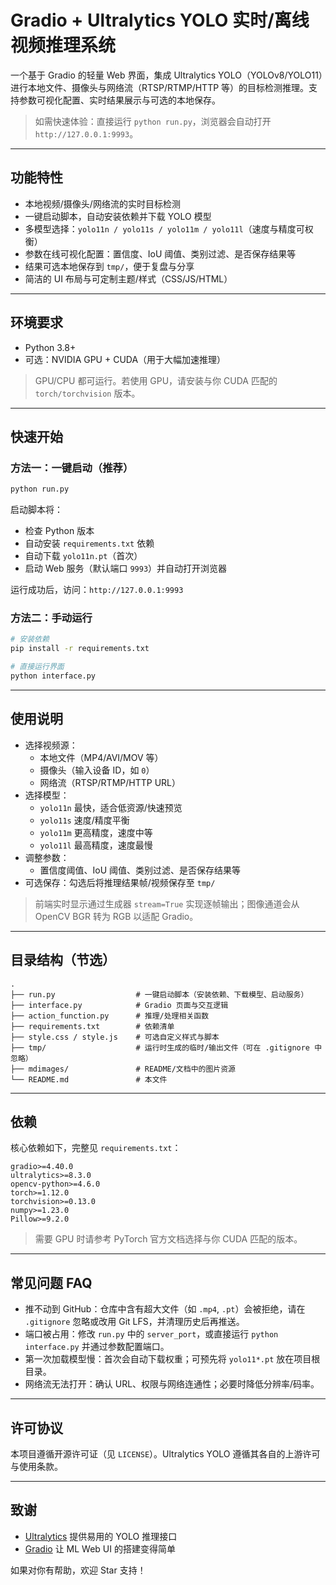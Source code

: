 # Gradio + Ultralytics YOLO 实时/离线视频推理系统

一个基于 Gradio 的轻量 Web 界面，集成 Ultralytics YOLO（YOLOv8/YOLO11）进行本地文件、摄像头与网络流（RTSP/RTMP/HTTP 等）的目标检测推理。支持参数可视化配置、实时结果展示与可选的本地保存。

> 如需快速体验：直接运行 `python run.py`，浏览器会自动打开 `http://127.0.0.1:9993`。

---

## 功能特性
- 本地视频/摄像头/网络流的实时目标检测
- 一键启动脚本，自动安装依赖并下载 YOLO 模型
- 多模型选择：`yolo11n / yolo11s / yolo11m / yolo11l`（速度与精度可权衡）
- 参数在线可视化配置：置信度、IoU 阈值、类别过滤、是否保存结果等
- 结果可选本地保存到 `tmp/`，便于复盘与分享
- 简洁的 UI 布局与可定制主题/样式（CSS/JS/HTML）

---

## 环境要求
- Python 3.8+
- 可选：NVIDIA GPU + CUDA（用于大幅加速推理）

> GPU/CPU 都可运行。若使用 GPU，请安装与你 CUDA 匹配的 `torch/torchvision` 版本。

---

## 快速开始

### 方法一：一键启动（推荐）
```bash
python run.py
```
启动脚本将：
- 检查 Python 版本
- 自动安装 `requirements.txt` 依赖
- 自动下载 `yolo11n.pt`（首次）
- 启动 Web 服务（默认端口 `9993`）并自动打开浏览器

运行成功后，访问：`http://127.0.0.1:9993`

### 方法二：手动运行
```bash
# 安装依赖
pip install -r requirements.txt

# 直接运行界面
python interface.py
```

---

## 使用说明
- 选择视频源：
  - 本地文件（MP4/AVI/MOV 等）
  - 摄像头（输入设备 ID，如 `0`）
  - 网络流（RTSP/RTMP/HTTP URL）
- 选择模型：
  - `yolo11n` 最快，适合低资源/快速预览
  - `yolo11s` 速度/精度平衡
  - `yolo11m` 更高精度，速度中等
  - `yolo11l` 最高精度，速度最慢
- 调整参数：
  - 置信度阈值、IoU 阈值、类别过滤、是否保存结果等
- 可选保存：勾选后将推理结果帧/视频保存至 `tmp/`

> 前端实时显示通过生成器 `stream=True` 实现逐帧输出；图像通道会从 OpenCV BGR 转为 RGB 以适配 Gradio。

---

## 目录结构（节选）
```
.
├── run.py                  # 一键启动脚本（安装依赖、下载模型、启动服务）
├── interface.py            # Gradio 页面与交互逻辑
├── action_function.py      # 推理/处理相关函数
├── requirements.txt        # 依赖清单
├── style.css / style.js    # 可选自定义样式与脚本
├── tmp/                    # 运行时生成的临时/输出文件（可在 .gitignore 中忽略）
├── mdimages/               # README/文档中的图片资源
└── README.md               # 本文件
```

---

## 依赖
核心依赖如下，完整见 `requirements.txt`：
```
gradio>=4.40.0
ultralytics>=8.3.0
opencv-python>=4.6.0
torch>=1.12.0
torchvision>=0.13.0
numpy>=1.23.0
Pillow>=9.2.0
```

> 需要 GPU 时请参考 PyTorch 官方文档选择与你 CUDA 匹配的版本。

---

## 常见问题 FAQ
- 推不动到 GitHub：仓库中含有超大文件（如 `.mp4`, `.pt`）会被拒绝，请在 `.gitignore` 忽略或改用 Git LFS，并清理历史后再推送。
- 端口被占用：修改 `run.py` 中的 `server_port`，或直接运行 `python interface.py` 并通过参数配置端口。
- 第一次加载模型慢：首次会自动下载权重；可预先将 `yolo11*.pt` 放在项目根目录。
- 网络流无法打开：确认 URL、权限与网络连通性；必要时降低分辨率/码率。

---

## 许可协议
本项目遵循开源许可证（见 `LICENSE`）。Ultralytics YOLO 遵循其各自的上游许可与使用条款。

---

## 致谢
- [Ultralytics](https://ultralytics.com/) 提供易用的 YOLO 推理接口
- [Gradio](https://www.gradio.app/) 让 ML Web UI 的搭建变得简单

如果对你有帮助，欢迎 Star 支持！